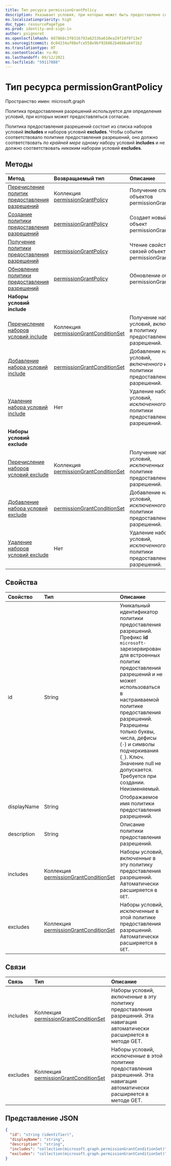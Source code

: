 ```yaml
---
title: Тип ресурса permissionGrantPolicy
description: Указывает условия, при которых может быть предоставлено согласие.
ms.localizationpriority: high
doc_type: resourcePageType
ms.prod: identity-and-sign-in
author: psignoret
ms.openlocfilehash: 0d7868c3f0316703a62536a610ea29f2df9f13e7
ms.sourcegitcommit: 6c04234af08efce558e9bf926062b4686a84f1b2
ms.translationtype: HT
ms.contentlocale: ru-RU
ms.lasthandoff: 09/12/2021
ms.locfileid: "59117888"
---
```

# <a name="permissiongrantpolicy-resource-type"></a>Тип ресурса permissionGrantPolicy

Пространство имен: microsoft.graph

Политика предоставления разрешений используется для определения условий, при которых может предоставляться согласие.

Политика предоставления разрешений состоит из списка наборов условий **includes** и наборов условий **excludes**. Чтобы событие соответствовало политике предоставления разрешений, оно должно соответствовать *по крайней мере одному* набору условий **includes** и не должно соответствовать *никаким* наборам условий **excludes**.

## <a name="methods"></a>Методы

| Метод | Возвращаемый тип | Описание |
|:---------------|:--------|:----------|
|[Перечисление политик предоставления разрешений](../api/permissiongrantpolicy-list.md) | Коллекция [permissionGrantPolicy](permissiongrantpolicy.md) | Получение списка объектов permissionGrantPolicy. |
|[Создание политики предоставления разрешений](../api/permissiongrantpolicy-post-permissiongrantpolicies.md)| [permissionGrantPolicy](permissiongrantpolicy.md) | Создает новый объект permissionGrantPolicy. |
|[Получение политики предоставления разрешений](../api/permissiongrantpolicy-get.md) | [permissionGrantPolicy](permissiongrantpolicy.md) |Чтение свойств и связей объекта permissionGrantPolicy.|
|[Обновление политики предоставления разрешений](../api/permissiongrantpolicy-update.md) | [permissionGrantPolicy](permissiongrantpolicy.md)  |Обновление объекта permissionGrantPolicy. |
|**Наборы условий include**| | |
|[Перечисление наборов условий include](../api/permissiongrantpolicy-list-includes.md) |Коллекция [permissionGrantConditionSet](permissiongrantconditionset.md)| Получение наборов условий, *включенных* в политику предоставления разрешений.|
|[Добавление набора условий include](../api/permissiongrantpolicy-post-includes.md) |[permissionGrantConditionSet](permissiongrantconditionset.md) | Добавление набора условий, *включенного* из политики предоставления разрешений. |
|[Удаление набора условий include](../api/permissiongrantpolicy-delete-includes.md) | Нет | Удаление набора условий, *исключенного* из политики предоставления разрешений.|
|**Наборы условий exclude**| | |
|[Перечисление наборов условий exclude](../api/permissiongrantpolicy-list-excludes.md) |Коллекция [permissionGrantConditionSet](permissiongrantconditionset.md)| Получение наборов условий, *исключенных* в политике предоставления разрешений.|
|[Добавление набора условий exclude](../api/permissiongrantpolicy-post-excludes.md) |[permissionGrantConditionSet](permissiongrantconditionset.md) | Добавление набора условий, *исключенного* из политики предоставления разрешений. |
|[Удаление наборов условий exclude](../api/permissiongrantpolicy-delete-excludes.md) | Нет | Удаление набора условий, *исключенного* из политики предоставления разрешений.|

## <a name="properties"></a>Свойства

| Свойство     | Тип |Описание|
|:---------------|:--------|:----------|
| id | String | Уникальный идентификатор политики предоставления разрешений. Префикс **id** `microsoft-` зарезервирован для встроенных политик предоставления разрешений и не может использоваться в настраиваемой политике предоставления разрешений. Разрешены только буквы, числа, дефисы (`-`) и символы подчеркивания (`_`). Ключ. Значение null не допускается. Требуется при создании. Неизменяемый. |
| displayName | String |Отображаемое имя политики предоставления разрешений.|
| description |String| Описание политики предоставления разрешений.|
| includes | Коллекция [permissionGrantConditionSet](permissiongrantconditionset.md)| Наборы условий, *включенные* в эту политику предоставления разрешений. Автоматически расширяется в `GET`.|
| excludes |Коллекция [permissionGrantConditionSet](permissiongrantconditionset.md)| Наборы условий, *исключенные* в этой политике предоставления разрешений. Автоматически расширяется в `GET`.|

## <a name="relationships"></a>Связи

| Связь | Тип |Описание|
|:---------------|:--------|:----------|
|includes|Коллекция [permissionGrantConditionSet](permissiongrantconditionset.md)| Наборы условий, *включенные* в эту политику предоставления разрешений. Эта навигация автоматически расширяется в методе GET. |
|excludes|Коллекция [permissionGrantConditionSet](permissiongrantconditionset.md)| Наборы условий, *исключенные* в этой политике предоставления разрешений. Эта навигация автоматически расширяется в методе GET. |

## <a name="json-representation"></a>Представление JSON

<!-- {
  "blockType": "resource",
  "keyProperty": "id",
  "@odata.type": "microsoft.graph.permissionGrantPolicy"
}-->

```json
{
  "id": "string (identifier)",
  "displayName": "string",
  "description": "string",
  "includes": "collection(microsoft.graph.permissionGrantConditionSet)",
  "excludes": "collection(microsoft.graph.permissionGrantConditionSet)"
}
```
